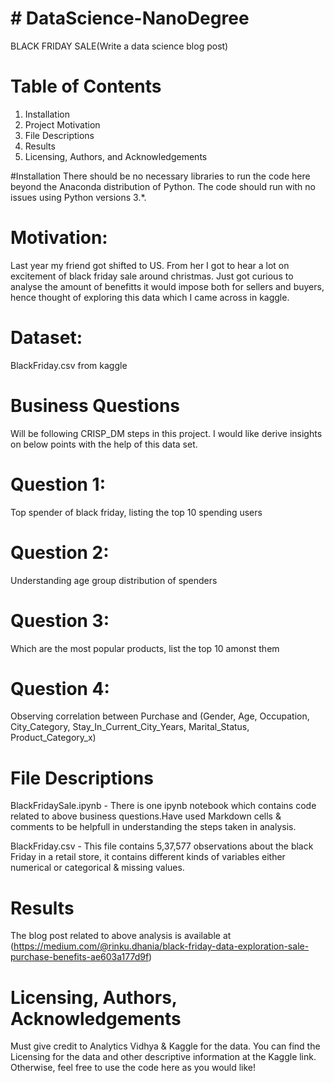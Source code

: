 # # DataScience-NanoDegree
BLACK FRIDAY SALE(Write a data science blog post)

# Table of Contents
1. Installation
2. Project Motivation
3. File Descriptions
4. Results
5. Licensing, Authors, and Acknowledgements

#Installation
There should be no necessary libraries to run the code here beyond the Anaconda distribution of Python. The code should run with no issues using Python versions 3.*.

# Motivation: 
Last year my friend got shifted to US. From her I got to hear a lot on excitement of black friday sale around christmas. Just got curious to analyse the amount of benefitts it would impose both for sellers and buyers, hence thought of exploring this data which I came across in kaggle.

# Dataset: 
BlackFriday.csv from kaggle

# Business Questions
Will be following CRISP_DM steps in this project. I would like derive insights on below points with the help of this data set.

# Question 1:
Top spender of black friday, listing the top 10 spending users

# Question 2:
Understanding age group distribution of spenders

# Question 3:
Which are the most popular products, list the top 10 amonst them

# Question 4:
Observing correlation between Purchase and (Gender, Age, Occupation, City_Category, Stay_In_Current_City_Years, Marital_Status, Product_Category_x)

# File Descriptions
BlackFridaySale.ipynb - There is one ipynb notebook which contains code related to above business questions.Have used Markdown cells & comments to be helpfull in understanding the steps taken in analysis.

BlackFriday.csv - This file contains 5,37,577 observations about the black Friday in a retail store, it contains different kinds of variables either numerical or categorical & missing values.

# Results
The blog post related to above analysis is available at (https://medium.com/@rinku.dhania/black-friday-data-exploration-sale-purchase-benefits-ae603a177d9f)

# Licensing, Authors, Acknowledgements
Must give credit to Analytics Vidhya & Kaggle for the data. You can find the Licensing for the data and other descriptive information at the Kaggle link. Otherwise, feel free to use the code here as you would like!
